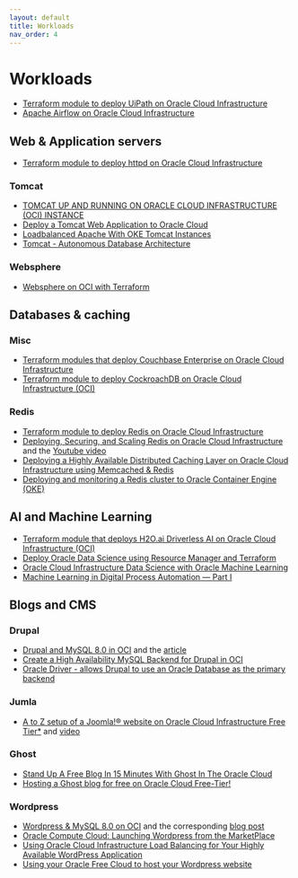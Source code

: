 ```yaml
---
layout: default
title: Workloads
nav_order: 4
---
```


# Workloads

- [Terraform module to deploy UiPath on Oracle Cloud Infrastructure](https://github.com/oracle-quickstart/oci-uipath)
- [Apache Airflow on Oracle Cloud Infrastructure](https://github.com/oracle-quickstart/oci-airflow)

## Web & Application servers

- [Terraform module to deploy httpd on Oracle Cloud Infrastructure](https://github.com/oracle-quickstart/oci-httpd)

### Tomcat
- [TOMCAT UP AND RUNNING ON ORACLE CLOUD INFRASTRUCTURE (OCI) INSTANCE](https://reachmnadeem.wordpress.com/2019/08/22/tomcat-up-and-running-on-oracle-cloud-infrastructure-oci-instance/)
- [Deploy a Tomcat Web Application to Oracle Cloud](https://www.oracle.com/webfolder/technetwork/tutorials/obe/cloud/apaas/java/web-app-tomcat-accs/web-app-tomcat-accs.html)
- [Loadbalanced Apache With OKE Tomcat Instances](https://enabling-cloud.github.io/oci-learning/manual/LoadbalancedApacheWithOkeTomcat.html)
- [Tomcat - Autonomous Database Architecture](https://github.com/oracle-quickstart/oci-arch-tomcat-autonomous)

### Websphere
- [Websphere on OCI with Terraform](https://github.com/oracle-quickstart/oci-arch-websphere-on-oci)

## Databases & caching

### Misc
- [Terraform modules that deploy Couchbase Enterprise on Oracle Cloud Infrastructure](https://github.com/oracle-quickstart/oci-couchbase)
- [Terraform module to deploy CockroachDB on Oracle Cloud Infrastructure (OCI)](https://github.com/oracle-quickstart/oci-cockroachdb)

### Redis
- [Terraform module to deploy Redis on Oracle Cloud Infrastructure](https://github.com/oracle-quickstart/oci-redis)
- [Deploying, Securing, and Scaling Redis on Oracle Cloud Infrastructure](https://blogs.oracle.com/cloud-infrastructure/deploying,-securing,-and-scaling-redis-on-oracle-cloud-infrastructure) and the [Youtube video](https://www.youtube.com/watch?v=0xKciaxs_m8)
- [Deploying a Highly Available Distributed Caching Layer on Oracle Cloud Infrastructure using Memcached & Redis](https://docs.cloud.oracle.com/en-us/iaas/Content/Resources/Assets/whitepapers/deploying-memcached-and-redis-on-oci.pdf)
- [Deploying and monitoring a Redis cluster to Oracle Container Engine (OKE)](https://medium.com/oracledevs/deploying-and-monitoring-a-redis-cluster-to-oracle-container-engine-oke-5f210b91b800)

## AI and Machine Learning
- [Terraform module that deploys H2O.ai Driverless AI on Oracle Cloud Infrastructure (OCI)](https://github.com/oracle-quickstart/oci-h2o)
- [Deploy Oracle Data Science using Resource Manager and Terraform](https://github.com/oracle-quickstart/oci-ods-orm)
- [Oracle Cloud Infrastructure Data Science with Oracle Machine Learning](https://github.com/oracle-quickstart/oci-arch-data-science)
- [Machine Learning in Digital Process Automation — Part I](https://medium.com/oracledevs/machine-learning-in-digital-process-automation-part-i-7c7468e23804)

## Blogs and CMS

### Drupal
- [Drupal and MySQL 8.0 in OCI](https://www.youtube.com/watch?v=M1Tra855IYY) and the [article](https://www.google.com/url?sa=t&rct=j&q=&esrc=s&source=web&cd=&cad=rja&uact=8&ved=2ahUKEwipvPbXi9nrAhUgRBUIHbPaArYQtwIwAnoECAQQAQ&url=https%3A%2F%2Flefred.be%2Fcontent%2Fusing-oci-to-install-drupal-and-mysql-8-0%2F&usg=AOvVaw2f3HaQdn0wgcHnUFNxHKOo)
- [Create a High Availability MySQL Backend for Drupal in OCI](https://www.youtube.com/watch?v=C3YbVEdc-t8)
- [Oracle Driver - allows Drupal to use an Oracle Database as the primary backend](https://www.drupal.org/project/oracle)

### Jumla
- [A to Z setup of a Joomla!® website on Oracle Cloud Infrastructure Free Tier*](https://www.linkedin.com/pulse/set-up-joomla-website-oracle-cloud-infrastructure-alexis-blot-lefevre/?articleId=6671756779640254464) and [video](https://www.youtube.com/watch?v=duceoBeuL9g)

### Ghost
- [Stand Up A Free Blog In 15 Minutes With Ghost In The Oracle Cloud](https://blogs.oracle.com/developers/stand-up-a-free-blog-in-15-minutes-with-ghost-in-the-oracle-cloud)
- [Hosting a Ghost blog for free on Oracle Cloud Free-Tier!](https://blog.ryanharper.co.uk/free-vms-on-oracle-cloud/)

### Wordpress
- [Wordpress & MySQL 8.0 on OCI](https://www.youtube.com/watch?v=rBUEdt0Iy60) and the corresponding [blog post](https://lefred.be/content/using-oci-to-install-wordpress-and-mysql-8-0/)
- [Oracle Compute Cloud: Launching Wordpress from the MarketPlace](https://www.youtube.com/watch?v=M6-shGZh2TA)
- [Using Oracle Cloud Infrastructure Load Balancing for Your Highly Available WordPress Application](https://www.oracle.com/a/ocom/docs/using-oci-load-balancing-with-wordpress.pdf)
- [Using your Oracle Free Cloud to host your Wordpress website](https://dev.to/project42/using-your-oracle-free-cloud-to-host-your-wordpress-website-582f)
